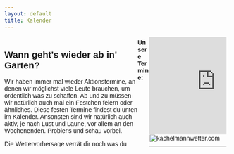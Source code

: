 ```yaml
---
layout: default
title: Kalender
---
```


<head>
    <meta charset='utf-8' />
    <link href='/packagesFullcalendar/core/main.css' rel='stylesheet' />
    <link href='/packagesFullcalendar/daygrid/main.css' rel='stylesheet' />
    <link href='/packagesFullcalendar/timegrid/main.css' rel='stylesheet' />
    <script src='/packagesFullcalendar/core/main.js'></script>
    <script src='/packagesFullcalendar/interaction/main.js'></script>
    <script src='/packagesFullcalendar/daygrid/main.js'></script>
    <script src='/packagesFullcalendar/timegrid/main.js'></script>
    <script type="text/javascript">
        $(document).ready(function(){
            $('#calendar').fullCalendar({});
            $('#calendar').fullCalendar({
                events: '/componentsFullcalendar/json/events.json'
            });
        });
    </script>
    <script type="text/javascript">
      document.addEventListener('DOMContentLoaded', function() {
        var calendarEl = document.getElementById('calendar');
        var calendar = new FullCalendar.Calendar(calendarEl, {
          plugins: ['interaction', 'dayGrid', 'timeGrid' ],
          header: {
          left: 'prev,next today',
          center: 'title',
          right: 'dayGridMonth,timeGridWeek,timeGridDay',
          ignoreTimezone: true
          },
      navLinks: true, // can click day/week names to navigate views
      selectable: true,
      selectMirror: true,
      select: function(arg) {
        var title = prompt('Event Title:');
        if (title) {
          calendar.addEvent({
            title: title,
            start: arg.start,
            end: arg.end,
            allDay: arg.allDay
          })
        }
        calendar.unselect()
      },
      editable: true,
      eventLimit: true, // allow "more" link when too many events
      events:'/componentsFullcalendar/json/events.json',
        });
        calendar.render();
      });
    </script>
    <style>
    body {
        margin: 40px 10px;
        padding: 0;
        font-family: Arial, Helvetica Neue, Helvetica, sans-serif;
        font-size: 14px;
    }
    #calendar {
        max-width: 900px;
        margin: 0 auto;
    }
    </style> 
  </head>
  <body>
<div id="column" style="width:60%;height:250px;overflow:hidden;float:left;margin-bottom:50px;">
    <h2> Wann geht's wieder ab in' Garten?</h2>
    <p>Wir haben immer mal wieder Aktionstermine, an denen wir möglichst viele Leute brauchen, um ordentlich was zu schaffen. Ab und zu müssen wir natürlich auch mal ein Festchen feiern oder ähnliches. Diese festen Termine findest du unten im Kalender. Ansonsten sind wir natürlich auch aktiv, je nach Lust und Laune, vor allem an den Wochenenden. Probier's und schau vorbei.</p>
    <p>Die Wettervorhersage verrät dir noch was du anziehen sölltest und jetz aber: <b>Ab in' Garten!!!</b></p>
</div>
<div id="column" style="width:35%;height:250px;overflow:hidden;float:right;margin-bottom:50px;">
    <div style="position:relative;top:0px;left:0px;width:300px;height:221px;">
        <iframe src="https://kachelmannwetter.com/widget/rectangle/2873759" width="300" height="221" scrolling="no" marginheight="0" frameborder="no"></iframe>
        <div style="position:absolute;top:221px;left:0px;width:300px;height:29px;"><a style="border:0px;" href="https://kachelmannwetter.com/de/" target="_blank"><img src="https://kachelmannwetter.com/images/widgets/kachelmannwetter-logo.png" alt="kachelmannwetter.com" width="300" height="29" border="0" style="border:0px;" /></a></div>
    </div>
</div>


<h4> Unsere Termine: </h4>
    
<div id='calendar' style="width:100%"></div> 
</body>

<!-- {
    "id": "999",
    "title": "Repeating Event",
    "start": "2018-08-09T16:00:00-05:00"
  }, -->
